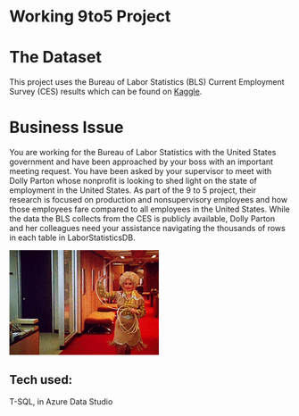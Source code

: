 # Working 9to5 Project

# The Dataset
This project uses the Bureau of Labor Statistics (BLS) Current Employment Survey (CES) results which can be found on [Kaggle](https://www.kaggle.com/datasets/bls/employment).

# Business Issue
You are working for the Bureau of Labor Statistics with the United States government and have been approached by your boss with an important meeting request. You have been asked by your supervisor to meet with Dolly Parton whose nonprofit is looking to shed light on the state of employment in the United States. As part of the 9 to 5 project, their research is focused on production and nonsupervisory employees and how those employees fare compared to all employees in the United States. While the data the BLS collects from the CES is publicly available, Dolly Parton and her colleagues need your assistance navigating the thousands of rows in each table in LaborStatisticsDB.

![](9to5.gif)

## Tech used:
T-SQL, in Azure Data Studio
